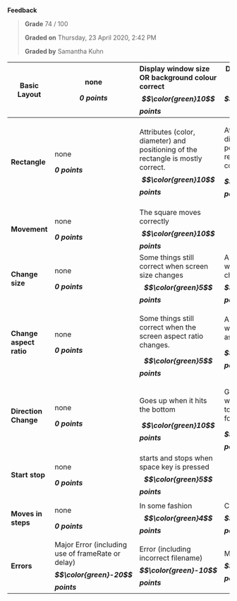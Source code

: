 **Feedback**

> **Grade** 74 / 100
>
> **Graded on** Thursday, 23 April 2020, 2:42 PM
>
> **Graded by** Samantha Kuhn

|**Basic Layout**|<p>none</p><p>***0 points***</p>|Display window size OR background colour correct ***$$\color{green}10$$ points***|Display window size AND background color correct ***$$\color{green}20$$ points***||||
| - | - | :- | - | :- | :- | :- |
|**Rectangle**|<p>none</p><p>***0 points***</p>|Attributes (color, diameter) and positioning of the rectangle is mostly correct. ***$$\color{green}10$$ points***|<p>Attributes (color, diameter) and positioning of the rectangle is completely correct.</p><p>***$$\color{green}20$$ points***</p>||||
|**Movement**|<p>none</p><p>***0 points***</p>|The square moves correctly ***$$\color{green}10$$ points***|||||
|**Change size**|<p>none</p><p>***0 points***</p>|Some things still correct when screen size changes ***$$\color{green}5$$ points***|All things still correct when the screen size changes. ***$$\color{green}10$$ points***||||
|**Change aspect ratio**|<p>none</p><p>***0 points***</p>|<p>Some things still correct when the screen aspect ratio changes.</p>***$$\color{green}5$$ points***|<p>All things still correct when the screen aspect ratio changes</p><p>***$$\color{green}10$$ points***</p>||||
|**Direction Change**|<p>none</p><p>***0 points***</p>|<p>Goes up when it hits the bottom</p>***$$\color{green}10$$ points***|<p>Goes back down when it reaches the top and goes on forever like this.</p>***$$\color{green}15$$ points***||||
|**Start stop**|<p>none</p><p>***0 points***</p>|starts and stops when space key is pressed ***$$\color{green}5$$ points***|||||
|**Moves in steps**|<p>none</p><p>***0 points***</p>|In some fashion ***$$\color{green}4$$ points***|Correctly ***$$\color{green}10$$ points***||||
|**Errors**|Major Error (including use of frameRate or delay) ***$$\color{green}-20$$ points***|Error (including incorrect filename) ***$$\color{green}-10$$ points***|Minor error ***$$\color{green}-5$$ points***|No errors ***$$\color{green}0$$ points***|||
